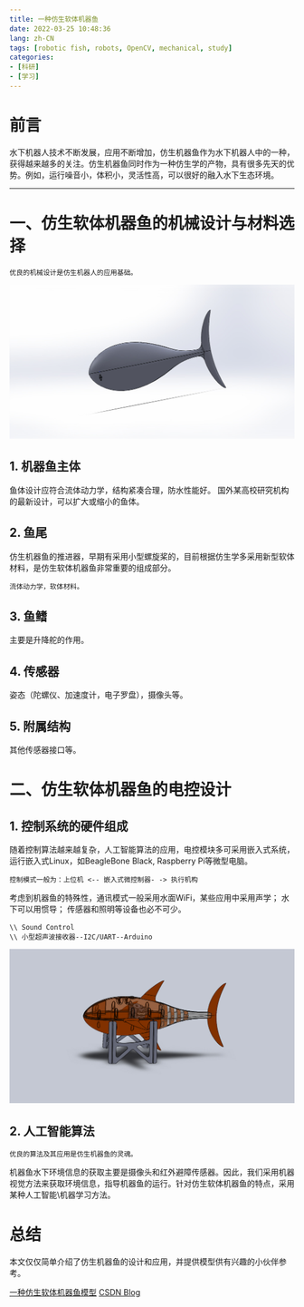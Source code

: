 ```yaml
---
title: 一种仿生软体机器鱼
date: 2022-03-25 10:48:36
lang: zh-CN
tags: [robotic fish, robots, OpenCV, mechanical, study]
categories:
- [科研]
- [学习]
---
```


# 前言

水下机器人技术不断发展，应用不断增加，仿生机器鱼作为水下机器人中的一种，获得越来越多的关注。仿生机器鱼同时作为一种仿生学的产物，具有很多先天的优势。例如，运行噪音小，体积小，灵活性高，可以很好的融入水下生态环境。

---

# 一、仿生软体机器鱼的机械设计与材料选择
`优良的机械设计是仿生机器人的应用基础。`

<!-- more -->

![robofish body](/images/shape_ref.JPG)

[comment]: <> (>  *请帮助点广告!*)

## 1. 机器鱼主体
鱼体设计应符合流体动力学，结构紧凑合理，防水性能好。
国外某高校研究机构的最新设计，可以扩大或缩小的鱼体。

## 2. 鱼尾
仿生机器鱼的推进器，早期有采用小型螺旋桨的，目前根据仿生学多采用新型软体材料，是仿生软体机器鱼非常重要的组成部分。

`流体动力学，软体材料。`

## 3. 鱼鳍
主要是升降舵的作用。

## 4. 传感器
姿态（陀螺仪、加速度计，电子罗盘），摄像头等。

## 5. 附属结构
其他传感器接口等。

# 二、仿生软体机器鱼的电控设计
## 1. 控制系统的硬件组成
随着控制算法越来越复杂，人工智能算法的应用，电控模块多可采用嵌入式系统，运行嵌入式Linux，如BeagleBone Black, Raspberry Pi等微型电脑。

`控制模式一般为：上位机 <-- 嵌入式微控制器- -> 执行机构 `

考虑到机器鱼的特殊性，通讯模式一般采用水面WiFi，某些应用中采用声学；
水下可以用惯导；
传感器和照明等设备也必不可少。

```
\\ Sound Control
\\ 小型超声波接收器--I2C/UART--Arduino
```

![fish assembly](/images/assembly.JPG)

## 2. 人工智能算法
`优良的算法及其应用是仿生机器鱼的灵魂。` 

机器鱼水下环境信息的获取主要是摄像头和红外避障传感器。因此，我们采用机器视觉方法来获取环境信息，指导机器鱼的运行。针对仿生软体机器鱼的特点，采用某种人工智能\机器学习方法。

# 总结
本文仅仅简单介绍了仿生机器鱼的设计和应用，并提供模型供有兴趣的小伙伴参考。

[一种仿生软体机器鱼模型](https://download.csdn.net/download/ayawaya/85034809)  [CSDN Blog](https://blog.csdn.net/ayawaya/article/details/123728919)
